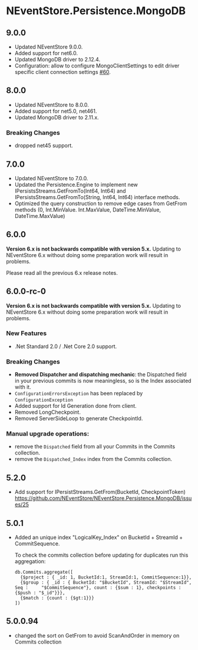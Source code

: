# NEventStore.Persistence.MongoDB

## 9.0.0

- Updated NEventStore 9.0.0.
- Added support for net6.0.
- Updated MongoDB driver to 2.12.4.
- Configuration: allow to configure MongoClientSettings to edit driver specific client connection settings [#60](https://github.com/NEventStore/NEventStore.Persistence.MongoDB/issues/60).

## 8.0.0

- Updated NEventStore to 8.0.0.
- Added support for net5.0, net461.
- Updated MongoDB driver to 2.11.x.

### Breaking Changes

- dropped net45 support.

## 7.0.0

- Updated NEventStore to 7.0.0.
- Updated the Persistence.Engine to implement new IPersistsStreams.GetFromTo(Int64, Int64) and IPersistsStreams.GetFromTo(String, Int64, Int64) interface methods.
- Optimized the query construction to remove edge cases from GetFrom methods (0, Int.MinValue. Int.MaxValue, DateTime.MinValue, DateTime.MaxValue)

## 6.0.0

__Version 6.x is not backwards compatible with version 5.x.__ Updating to NEventStore 6.x without doing some preparation work will result in problems.

Please read all the previous 6.x release notes.

## 6.0.0-rc-0

__Version 6.x is not backwards compatible with version 5.x.__ Updating to NEventStore 6.x without doing some preparation work will result in problems.

### New Features

- .Net Standard 2.0 / .Net Core 2.0 support.

### Breaking Changes

- **Removed Dispatcher and dispatching mechanic**: the Dispatched field in your previous commits is now meaningless, so is the Index associated with it.
- `ConfigurationErrorsException` has been replaced by `ConfigurationException`
- Added support for Id Generation done from client.
- Removed LongCheckpoint.
- Removed ServerSideLoop to generate CheckpointId.

### Manual upgrade operations:

- remove the `Dispatched` field from all your Commits in the Commits collection.
- remove the `Dispatched_Index` index from the Commits collection.

## 5.2.0

- Add support for IPersistStreams.GetFrom(BucketId, CheckpointToken) 
https://github.com/NEventStore/NEventStore.Persistence.MongoDB/issues/25


## 5.0.1

- Added an unique index "LogicalKey_Index" on BucketId + StreamId + CommitSequence.

  To check the commits collection before updating for duplicates run this aggregation:

      db.Commits.aggregate([
        {$project : { _id: 1, BucketId:1, StreamId:1, CommitSequence:1}},
        {$group : { _id : { BucketId: "$BucketId", StreamId: "$StreamId", Seq :     "$CommitSequence"}, count : {$sum : 1}, checkpoints : {$push : "$_id"}}},
        {$match : {count : {$gt:1}}}
      ])

## 5.0.0.94

- changed the sort on GetFrom to avoid ScanAndOrder in memory on Commits collection
